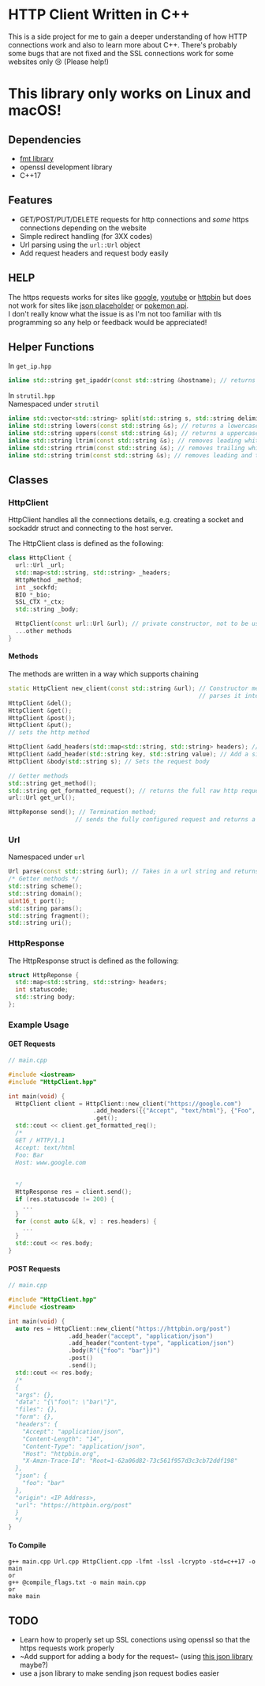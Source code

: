 # HTTP Client Written in C++
This is a side project for me to gain a deeper understanding of how HTTP connections work and also to learn more about C++. There's probably some bugs that are not fixed and the SSL connections work for some websites only 😢 (Please help!)

# This library only works on Linux and macOS!

## Dependencies
* [fmt library](https://fmt.dev/latest/index.html)
* openssl development library
* C++17

## Features
* GET/POST/PUT/DELETE requests for http connections and *some* https connections depending on the website
* Simple redirect handling (for 3XX codes)
* Url parsing using the `url::Url` object
* Add request headers and request body easily

## HELP
The https requests works for sites like [google](https://google.com), [youtube](https://youtube.com) or [httpbin](https://httpbin.org) but does not work for sites like [json placeholder](https://jsonplaceholder.typicode.com/) or [pokemon api](https://pokeapi.co/).<br>
I don't really know what the issue is as I'm not too familiar with tls programming so any help or feedback would be appreciated!

## Helper Functions
In `get_ip.hpp`
```cpp
inline std::string get_ipaddr(const std::string &hostname); // returns the dot-and-numbers notation of a given hostname
```
In `strutil.hpp`<br>
Namespaced under `strutil`
```cpp
inline std::vector<std::string> split(std::string s, std::string delimiter);
inline std::string lowers(const std::string &s); // returns a lowercase copy of a string 
inline std::string uppers(const std::string &s); // returns a uppercase copy of a string
inline std::string ltrim(const std::string &s); // removes leading whitespace from a string
inline std::string rtrim(const std::string &s); // removes trailing whitespace from a string
inline std::string trim(const std::string &s); // removes leading and trailing whitespace from a string
```

## Classes
### HttpClient
HttpClient handles all the connections details, e.g. creating a socket and sockaddr struct and connecting to the host server.<br>

The HttpClient class is defined as the following:
```cpp
class HttpClient {
  url::Url _url;
  std::map<std::string, std::string> _headers;
  HttpMethod _method;
  int _sockfd;
  BIO *_bio;
  SSL_CTX *_ctx;
  std::string _body;

  HttpClient(const url::Url &url); // private constructor, not to be used
  ...other methods
}
```
#### Methods
The methods are written in a way which supports chaining
 ```cpp
static HttpClient new_client(const std::string &url); // Constructor method which takes in a url string,
                                                       // parses it internally and returns a HttpClient object
HttpClient &del();
HttpClient &get();
HttpClient &post();
HttpClient &put();
// sets the http method

HttpClient &add_headers(std::map<std::string, std::string> headers); // Adds http headers as a map
HttpClient &add_header(std::string key, std::string value); // Add a single header as a key-value pair of strings
HttpClient &body(std::string s); // Sets the request body

// Getter methods
std::string get_method();
std::string get_formatted_request(); // returns the full raw http request
url::Url get_url();

HttpReponse send(); // Termination method;
                    // sends the fully configured request and returns a HttpResponse struct
```
### Url
Namespaced under `url`
```cpp
Url parse(const std::string &url); // Takes in a url string and returns a Url object
/* Getter methods */
std::string scheme();
std::string domain();
uint16_t port();
std::string params();
std::string fragment();
std::string uri();
```
### HttpResponse
The HttpResponse struct is defined as the following:
```cpp
struct HttpReponse {
  std::map<std::string, std::string> headers;
  int statuscode;
  std::string body;
};
```

### Example Usage
#### GET Requests
```cpp
// main.cpp

#include <iostream>
#include "HttpClient.hpp"

int main(void) {
  HttpClient client = HttpClient::new_client("https://google.com")
                        .add_headers({{"Accept", "text/html"}, {"Foo", "Bar"}})
                        .get();
  std::cout << client.get_formatted_req();
  /*
  GET / HTTP/1.1
  Accept: text/html
  Foo: Bar
  Host: www.google.com
  
  
  */
  HttpResponse res = client.send();
  if (res.statuscode != 200) {
    ...
  }
  for (const auto &[k, v] : res.headers) {
    ...
  }
  std::cout << res.body;
}
```
#### POST Requests
```cpp
// main.cpp

#include "HttpClient.hpp"
#include <iostream>

int main(void) {
  auto res = HttpClient::new_client("https://httpbin.org/post")
                 .add_header("accept", "application/json")
                 .add_header("content-type", "application/json")
                 .body(R"({"foo": "bar"})")
                 .post()
                 .send();
  std::cout << res.body;
  /*
  {
  "args": {}, 
  "data": "{\"foo\": \"bar\"}", 
  "files": {}, 
  "form": {}, 
  "headers": {
    "Accept": "application/json", 
    "Content-Length": "14", 
    "Content-Type": "application/json", 
    "Host": "httpbin.org", 
    "X-Amzn-Trace-Id": "Root=1-62a06d82-73c561f957d3c3cb72ddf198"
  }, 
  "json": {
    "foo": "bar"
  }, 
  "origin": <IP Address>, 
  "url": "https://httpbin.org/post"
  }
  */
}

```
#### To Compile
```console
g++ main.cpp Url.cpp HttpClient.cpp -lfmt -lssl -lcrypto -std=c++17 -o main
or
g++ @compile_flags.txt -o main main.cpp
or
make main
```

## TODO
* Learn how to properly set up SSL conections using openssl so that the https requests work properly
* ~Add support for adding a body for the request~ (using [this json library](https://github.com/nlohmann/json) maybe?)
* use a json library to make sending json request bodies easier

